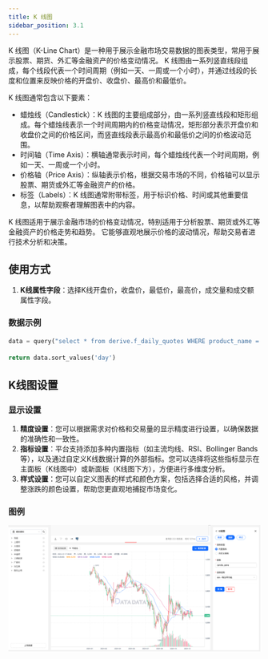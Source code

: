```yaml
---
title: K 线图
sidebar_position: 3.1
---
```


K 线图（K-Line Chart）是一种用于展示金融市场交易数据的图表类型，常用于展示股票、期货、外汇等金融资产的价格变动情况。
K 线图由一系列竖直线段组成，每个线段代表一个时间周期（例如一天、一周或一个小时），并通过线段的长度和位置来反映价格的开盘价、收盘价、最高价和最低价。

K 线图通常包含以下要素：

- 蜡烛线（Candlestick）：K 线图的主要组成部分，由一系列竖直线段和矩形组成。每个蜡烛线表示一个时间周期内的价格变动情况，矩形部分表示开盘价和收盘价之间的价格区间，而竖直线段表示最高价和最低价之间的价格波动范围。
- 时间轴（Time Axis）：横轴通常表示时间，每个蜡烛线代表一个时间周期，例如一天、一周或一个小时。
- 价格轴（Price Axis）：纵轴表示价格，根据交易市场的不同，价格轴可以显示股票、期货或外汇等金融资产的价格。
- 标签（Labels）：K 线图通常附带标签，用于标识价格、时间或其他重要信息，以帮助观察者理解图表中的内容。

K 线图适用于展示金融市场的价格变动情况，特别适用于分析股票、期货或外汇等金融资产的价格走势和趋势。
它能够直观地展示价格的波动情况，帮助交易者进行技术分析和决策。

## 使用方式


1. **K线属性字段**：选择K线开盘价，收盘价，最低价，最高价，成交量和成交额属性字段。



### 数据示例

```py
data = query("select * from derive.f_daily_quotes WHERE product_name = '螺纹钢' and contract = 'RB2501' ")

return data.sort_values('day')
```


## K线图设置

### 显示设置

1. **精度设置**：您可以根据需求对价格和交易量的显示精度进行设置，以确保数据的准确性和一致性。
2. **指标设置**：平台支持添加多种内置指标（如主流均线、RSI、Bollinger Bands等），以及通过自定义K线数据计算的外部指标。您可以选择将这些指标显示在主面板（K线图中）或新面板（K线图下方），方便进行多维度分析。
3. **样式设置**：您可以自定义图表的样式和颜色方案，包括选择合适的风格，并调整涨跌的颜色设置，帮助您更直观地捕捉市场变化。

### 图例

![K线图](./kline.png)
